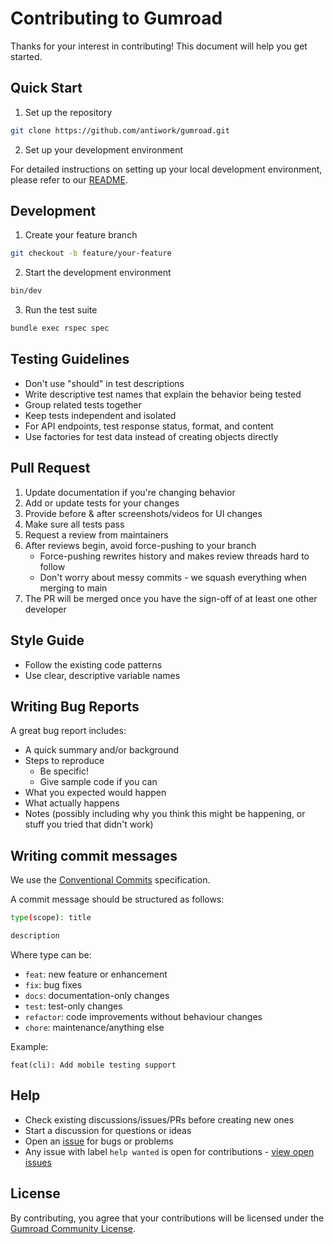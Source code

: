 # Contributing to Gumroad

Thanks for your interest in contributing! This document will help you get started.

## Quick Start

1. Set up the repository

```bash
git clone https://github.com/antiwork/gumroad.git
```

2. Set up your development environment

For detailed instructions on setting up your local development environment, please refer to our [README](README.md).

## Development

1. Create your feature branch

```bash
git checkout -b feature/your-feature
```

2. Start the development environment

```bash
bin/dev
```

3. Run the test suite

```bash
bundle exec rspec spec
```

## Testing Guidelines

- Don't use "should" in test descriptions
- Write descriptive test names that explain the behavior being tested
- Group related tests together
- Keep tests independent and isolated
- For API endpoints, test response status, format, and content
- Use factories for test data instead of creating objects directly

## Pull Request

1. Update documentation if you're changing behavior
2. Add or update tests for your changes
3. Provide before & after screenshots/videos for UI changes
4. Make sure all tests pass
5. Request a review from maintainers
6. After reviews begin, avoid force-pushing to your branch
   - Force-pushing rewrites history and makes review threads hard to follow
   - Don't worry about messy commits - we squash everything when merging to main
7. The PR will be merged once you have the sign-off of at least one other developer

## Style Guide

- Follow the existing code patterns
- Use clear, descriptive variable names

## Writing Bug Reports

A great bug report includes:

- A quick summary and/or background
- Steps to reproduce
  - Be specific!
  - Give sample code if you can
- What you expected would happen
- What actually happens
- Notes (possibly including why you think this might be happening, or stuff you tried that didn't work)

## Writing commit messages

We use the [Conventional Commits](https://www.conventionalcommits.org/en/v1.0.0/) specification.

A commit message should be structured as follows:

```bash
type(scope): title

description
```

Where type can be:

- `feat`: new feature or enhancement
- `fix`: bug fixes
- `docs`: documentation-only changes
- `test`: test-only changes
- `refactor`: code improvements without behaviour changes
- `chore`: maintenance/anything else

Example:

```
feat(cli): Add mobile testing support
```

## Help

- Check existing discussions/issues/PRs before creating new ones
- Start a discussion for questions or ideas
- Open an [issue](https://github.com/antiwork/gumroad/issues) for bugs or problems
- Any issue with label `help wanted` is open for contributions - [view open issues](https://github.com/antiwork/gumroad/issues?q=state%3Aopen%20label%3A%22help%20wanted%22)

## License

By contributing, you agree that your contributions will be licensed under the [Gumroad Community License](LICENSE.md).
